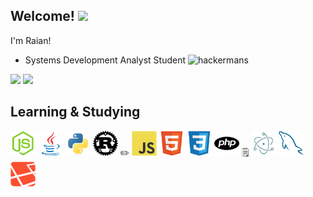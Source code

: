 ## Welcome! <img widht="30" height="30" src="https://cdn.7tv.app/emote/62ecdb337eb97266a4870227/4x.webp">
I'm Raian!
- Systems Development Analyst Student <img alt="hackermans" src="https://cdn.7tv.app/emote/60b2876f4f32610f15bfc5dc/1x.webp" width="25" height="-25">

<img width="40%" src="https://github-readme-stats.vercel.app/api?username=raianwz&show_icons=true&theme=tokyonight&include_all_commits=true&count_private=true">
<img width="40%" src="https://github-readme-stats.vercel.app/api/top-langs/?username=raianwz&layout=compact&langs_count=5&theme=tokyonight">

## Learning & Studying
<div>
<img witdh="40" height="40" src="https://github.com/devicons/devicon/blob/master/icons/nodejs/nodejs-original.svg" alt="nodejs">
<img witdh="40" height="40" src="https://raw.githubusercontent.com/devicons/devicon/master/icons/java/java-original.svg" alt="java">
<img witdh="40" height="40" src="https://raw.githubusercontent.com/devicons/devicon/master/icons/python/python-original.svg" alt="python">
<img witdh="40" height="40" src="https://github.com/devicons/devicon/blob/master/icons/rust/rust-plain.svg" alt="rust">
✏️
<img witdh="40" height="40" src="https://raw.githubusercontent.com/devicons/devicon/master/icons/javascript/javascript-original.svg" alt="javascript">
<img witdh="40" height="40" src="https://raw.githubusercontent.com/devicons/devicon/master/icons/html5/html5-original.svg" alt="HTML5">
<img witdh="40" height="40" src="https://raw.githubusercontent.com/devicons/devicon/master/icons/css3/css3-original.svg" alt="CSS3">
<img witdh="40" height="40" src="https://raw.githubusercontent.com/devicons/devicon/1119b9f84c0290e0f0b38982099a2bd027a48bf1/icons/php/php-plain.svg" alt="PHP">
🗒️
<img witdh="40" height="40" src="https://raw.githubusercontent.com/devicons/devicon/master/icons/electron/electron-original.svg" alt="Electron">
<img witdh="40" height="40" src="https://raw.githubusercontent.com/devicons/devicon/master/icons/mysql/mysql-original.svg" alt="MySQL">
<img witdh="40" height="40" src="https://raw.githubusercontent.com/devicons/devicon/master/icons/laravel/laravel-plain.svg" alt="Laravel PHP">
</div>
